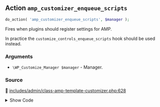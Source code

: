 ## Action `amp_customizer_enqueue_scripts`

```php
do_action( 'amp_customizer_enqueue_scripts', $manager );
```

Fires when plugins should register settings for AMP.

In practice the `customize_controls_enqueue_scripts` hook should be used instead.

### Arguments

* `\WP_Customize_Manager $manager` - Manager.

### Source

:link: [includes/admin/class-amp-template-customizer.php:628](/includes/admin/class-amp-template-customizer.php#L628)

<details>
<summary>Show Code</summary>

```php
do_action( 'amp_customizer_enqueue_scripts', $this->wp_customize );
```

</details>
